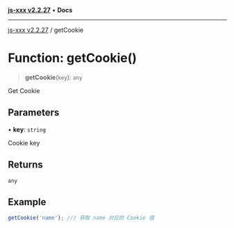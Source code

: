 [**js-xxx v2.2.27**](../README.md) • **Docs**

***

[js-xxx v2.2.27](../README.md) / getCookie

# Function: getCookie()

> **getCookie**(`key`): `any`

Get Cookie

## Parameters

• **key**: `string`

Cookie key

## Returns

`any`

## Example

```ts
getCookie('name'); /// 获取 name 对应的 Cookie 值
```
